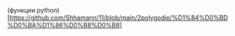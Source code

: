 (функции python)[https://github.com/Shhamann/11/blob/main/2polygodie/%D1%84%D0%BD%D0%BA%D1%86%D0%B8%D0%B8]
